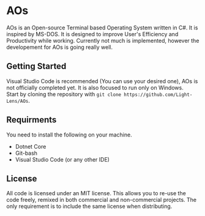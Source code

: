# AOs
AOs is an Open-source Terminal based Operating System written in C#. It is inspired by MS-DOS. It is designed to improve User's Efficiency and Productivity while working. Currently not much is implemented, however the developement for AOs is going really well.

## Getting Started
Visual Studio Code is recommended (You can use your desired one), AOs is not officially completed yet. It is also focused to run only on Windows.<br>
Start by cloning the repository with `git clone https://github.com/Light-Lens/AOs`.

## Requirments
You need to install the following on your machine.
- Dotnet Core
- Git-bash
- Visual Studio Code (or any other IDE)

## License
All code is licensed under an MIT license. This allows you to re-use the code freely, remixed in both commercial and non-commercial projects. The only requirement is to include the same license when distributing.
